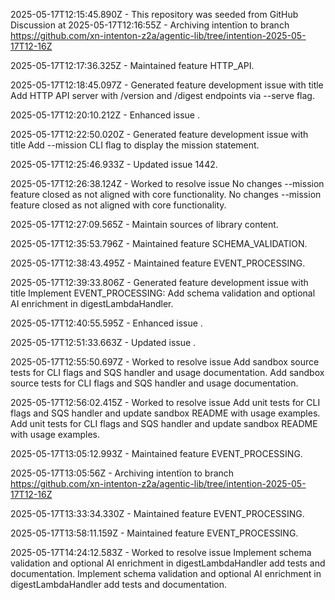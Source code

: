 2025-05-17T12:15:45.890Z - This repository was seeded from GitHub Discussion  at 
2025-05-17T12:16:55Z - Archiving intentïon to branch https://github.com/xn-intenton-z2a/agentic-lib/tree/intention-2025-05-17T12-16Z

2025-05-17T12:17:36.325Z - Maintained feature HTTP_API.

2025-05-17T12:18:45.097Z - Generated feature development issue with title Add HTTP API server with /version and /digest endpoints via --serve flag.

2025-05-17T12:20:10.212Z - Enhanced issue .

2025-05-17T12:22:50.020Z - Generated feature development issue with title Add --mission CLI flag to display the mission statement.

2025-05-17T12:25:46.933Z - Updated issue 1442.

2025-05-17T12:26:38.124Z - Worked to resolve issue No changes --mission feature closed as not aligned with core functionality. No changes --mission feature closed as not aligned with core functionality.

2025-05-17T12:27:09.565Z - Maintain sources of library content.

2025-05-17T12:35:53.796Z - Maintained feature SCHEMA_VALIDATION.

2025-05-17T12:38:43.495Z - Maintained feature EVENT_PROCESSING.

2025-05-17T12:39:33.806Z - Generated feature development issue with title Implement EVENT_PROCESSING: Add schema validation and optional AI enrichment in digestLambdaHandler.

2025-05-17T12:40:55.595Z - Enhanced issue .

2025-05-17T12:51:33.663Z - Updated issue .

2025-05-17T12:55:50.697Z - Worked to resolve issue Add sandbox source tests for CLI flags and SQS handler and usage documentation. Add sandbox source tests for CLI flags and SQS handler and usage documentation.

2025-05-17T12:56:02.415Z - Worked to resolve issue Add unit tests for CLI flags and SQS handler and update sandbox README with usage examples. Add unit tests for CLI flags and SQS handler and update sandbox README with usage examples.

2025-05-17T13:05:12.993Z - Maintained feature EVENT_PROCESSING.

2025-05-17T13:05:56Z - Archiving intentïon to branch https://github.com/xn-intenton-z2a/agentic-lib/tree/intention-2025-05-17T12-16Z

2025-05-17T13:33:34.330Z - Maintained feature EVENT_PROCESSING.

2025-05-17T13:58:11.159Z - Maintained feature EVENT_PROCESSING.

2025-05-17T14:24:12.583Z - Worked to resolve issue Implement schema validation and optional AI enrichment in digestLambdaHandler add tests and documentation. Implement schema validation and optional AI enrichment in digestLambdaHandler add tests and documentation.

